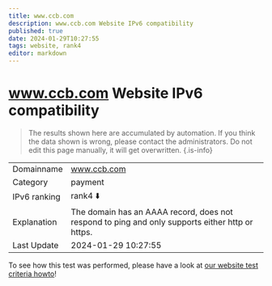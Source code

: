 ```yaml
---
title: www.ccb.com
description: www.ccb.com Website IPv6 compatibility
published: true
date: 2024-01-29T10:27:55
tags: website, rank4
editor: markdown
---
```


# www.ccb.com Website IPv6 compatibility

> The results shown here are accumulated by automation. If you think the data shown is wrong, please contact the administrators. 
> Do not edit this page manually, it will get overwritten.
{.is-info}


|   |   |
| - | - |
| Domainname | www.ccb.com
| Category | payment |
| IPv6 ranking | rank4 :arrow_down: |
| Explanation | The domain has an AAAA record, does not respond to ping and only supports either http or https. |
| Last Update | 2024-01-29 10:27:55 |

To see how this test was performed, please have a look at [our website test criteria howto](/howto/testcriteria/website)!

